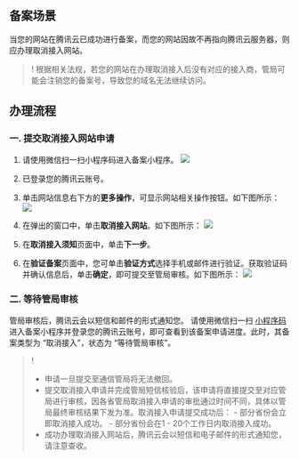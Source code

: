 ## 备案场景
当您的网站在腾讯云已成功进行备案，而您的网站因故不再指向腾讯云服务器，则应办理取消接入网站。
>! 根据相关法规，若您的网站在办理取消接入后没有对应的接入商，管局可能会注销您的备案号，导致您的域名无法继续访问。


## 办理流程

### 一. 提交取消接入网站申请
[](id:code)
1. 请使用微信扫一扫小程序码进入备案小程序。
![](https://main.qcloudimg.com/raw/f4cb3b91fdcac1b1d4274efcbd955c2e.jpg)
2. 已登录您的腾讯云账号。
3. 单击网站信息右下方的**更多操作**，可显示网站相关操作按钮。如下图所示：
![](https://qcloudimg.tencent-cloud.cn/raw/a87a2dbab615423a958dbc9cf2ef5995.png)

2. 在弹出的窗口中，单击**取消接入网站**。如下图所示：
![](https://qcloudimg.tencent-cloud.cn/raw/45a09ae653e40d8b884e93594aef0b85.png)

4. 在**取消接入须知**页面中，单击**下一步**。
5. 在**验证备案**页面中，您可单击**验证方式**选择手机或邮件进行验证。获取验证码并确认信息后，单击**确定**，即可提交至管局审核。如下图所示：
![](https://qcloudimg.tencent-cloud.cn/raw/5faecf8f16a7a74ad2b757172a228fa9.png)


### 二. 等待管局审核
管局审核后，腾讯云会以短信和邮件的形式通知您。
请使用微信扫一扫 [小程序码](#code) 进入备案小程序并登录您的腾讯云账号，即可查看到该备案申请进度。此时，其备案类型为 “取消接入”，状态为 “等待管局审核”。
>! 
>- 申请一旦提交至通信管局将无法撤回。
>- 提交取消接入申请并完成管局短信核验后，该申请将直接提交至对应管局进行审核，因各省管局取消接入申请的审批通过时间不同，具体以管局最终审核结果下发为准。取消接入申请提交成功后：
    - 部分省份会立即取消接入成功。
    - 部分省份会在1 - 20个工作日内取消接入成功。
>- 成功办理取消接入网站后，腾讯云会以短信和电子邮件的形式通知您，请注意查收。
>



